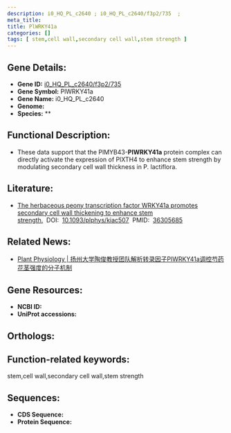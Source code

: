 ```yaml
---
description: i0_HQ_PL_c2640 ; i0_HQ_PL_c2640/f3p2/735  ; 
meta_title:
title: PlWRKY41a
categories: []
tags: [ stem,cell wall,secondary cell wall,stem strength ]
---
```


## Gene Details:
- **Gene ID:**	[i0_HQ_PL_c2640/f3p2/735 ]()
- **Gene Symbol:** PlWRKY41a
- **Gene Name:** i0_HQ_PL_c2640
- **Genome:** []()
- **Species:** **

## Functional Description:
   - These data support that the PlMYB43-**PlWRKY41a** protein complex can directly activate the expression of PlXTH4 to enhance stem strength by modulating secondary cell wall thickness in P. lactiflora.

## Literature:
   - [The herbaceous peony transcription factor WRKY41a promotes secondary cell wall thickening to enhance stem strength.]( https://academic.oup.com/plphys/article/191/1/428/6777273?login=true)&nbsp;&nbsp;DOI:&nbsp;&nbsp;[10.1093/plphys/kiac507](https://academic.oup.com/plphys/article/191/1/428/6777273?login=true)&nbsp;&nbsp;PMID:&nbsp;&nbsp;[36305685](https://pubmed.ncbi.nlm.nih.gov/36305685/)

## Related News:
   - [Plant Physiology | 扬州大学陶俊教授团队解析转录因子PlWRKY41a调控芍药花茎强度的分子机制](https://mp.weixin.qq.com/s?__biz=Mzg3MDEwNDEyMg==&mid=2247540220&idx=3&sn=0f38471cd36d13d9dd79722c81cdc776&chksm=ce90f0a9f9e779bf2e25009585b27886fd1fa9b602fc9b0d2943af3504f14a89424f139ddec0&scene=27#wechat_redirect)

## Gene Resources:
- **NCBI ID:** [](https://www.ncbi.nlm.nih.gov/gene/?term=)
- **UniProt accessions:** [](https://www.uniprot.org/uniprotkb//entry)

## Orthologs:


## Function-related keywords:
stem,cell wall,secondary cell wall,stem strength

## Sequences:
- **CDS Sequence:**
- **Protein Sequence:**
